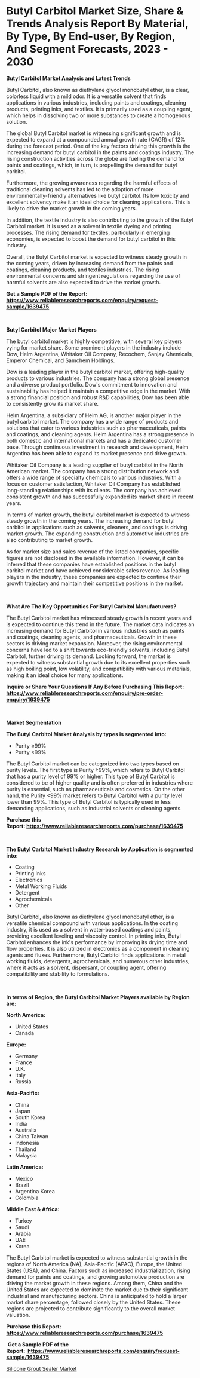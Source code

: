 <p><h1>Butyl Carbitol Market Size, Share & Trends Analysis Report By Material, By Type, By End-user, By Region, And Segment Forecasts, 2023 - 2030</h1></p><p><strong>Butyl Carbitol Market Analysis and Latest Trends</strong></p>
<p><p>Butyl Carbitol, also known as diethylene glycol monobutyl ether, is a clear, colorless liquid with a mild odor. It is a versatile solvent that finds applications in various industries, including paints and coatings, cleaning products, printing inks, and textiles. It is primarily used as a coupling agent, which helps in dissolving two or more substances to create a homogenous solution.</p><p>The global Butyl Carbitol market is witnessing significant growth and is expected to expand at a compounded annual growth rate (CAGR) of 12% during the forecast period. One of the key factors driving this growth is the increasing demand for butyl carbitol in the paints and coatings industry. The rising construction activities across the globe are fueling the demand for paints and coatings, which, in turn, is propelling the demand for butyl carbitol.</p><p>Furthermore, the growing awareness regarding the harmful effects of traditional cleaning solvents has led to the adoption of more environmentally-friendly alternatives like butyl carbitol. Its low toxicity and excellent solvency make it an ideal choice for cleaning applications. This is likely to drive the market growth in the coming years.</p><p>In addition, the textile industry is also contributing to the growth of the Butyl Carbitol market. It is used as a solvent in textile dyeing and printing processes. The rising demand for textiles, particularly in emerging economies, is expected to boost the demand for butyl carbitol in this industry.</p><p>Overall, the Butyl Carbitol market is expected to witness steady growth in the coming years, driven by increasing demand from the paints and coatings, cleaning products, and textiles industries. The rising environmental concerns and stringent regulations regarding the use of harmful solvents are also expected to drive the market growth.</p></p>
<p><strong>Get a Sample PDF of the Report:&nbsp; <a href="https://www.reliableresearchreports.com/enquiry/request-sample/1639475">https://www.reliableresearchreports.com/enquiry/request-sample/1639475</a></strong></p>
<p>&nbsp;</p>
<p><strong>Butyl Carbitol Major Market Players</strong></p>
<p><p>The butyl carbitol market is highly competitive, with several key players vying for market share. Some prominent players in the industry include Dow, Helm Argentina, Whitaker Oil Company, Recochem, Sanjay Chemicals, Emperor Chemical, and Samchem Holdings.</p><p>Dow is a leading player in the butyl carbitol market, offering high-quality products to various industries. The company has a strong global presence and a diverse product portfolio. Dow's commitment to innovation and sustainability has helped it maintain a competitive edge in the market. With a strong financial position and robust R&D capabilities, Dow has been able to consistently grow its market share.</p><p>Helm Argentina, a subsidiary of Helm AG, is another major player in the butyl carbitol market. The company has a wide range of products and solutions that cater to various industries such as pharmaceuticals, paints and coatings, and cleaning agents. Helm Argentina has a strong presence in both domestic and international markets and has a dedicated customer base. Through continuous investment in research and development, Helm Argentina has been able to expand its market presence and drive growth.</p><p>Whitaker Oil Company is a leading supplier of butyl carbitol in the North American market. The company has a strong distribution network and offers a wide range of specialty chemicals to various industries. With a focus on customer satisfaction, Whitaker Oil Company has established long-standing relationships with its clients. The company has achieved consistent growth and has successfully expanded its market share in recent years.</p><p>In terms of market growth, the butyl carbitol market is expected to witness steady growth in the coming years. The increasing demand for butyl carbitol in applications such as solvents, cleaners, and coatings is driving market growth. The expanding construction and automotive industries are also contributing to market growth.</p><p>As for market size and sales revenue of the listed companies, specific figures are not disclosed in the available information. However, it can be inferred that these companies have established positions in the butyl carbitol market and have achieved considerable sales revenue. As leading players in the industry, these companies are expected to continue their growth trajectory and maintain their competitive positions in the market.</p></p>
<p>&nbsp;</p>
<p><strong>What Are The Key Opportunities For Butyl Carbitol Manufacturers?</strong></p>
<p><p>The Butyl Carbitol market has witnessed steady growth in recent years and is expected to continue this trend in the future. The market data indicates an increasing demand for Butyl Carbitol in various industries such as paints and coatings, cleaning agents, and pharmaceuticals. Growth in these sectors is driving market expansion. Moreover, the rising environmental concerns have led to a shift towards eco-friendly solvents, including Butyl Carbitol, further driving its demand. Looking forward, the market is expected to witness substantial growth due to its excellent properties such as high boiling point, low volatility, and compatibility with various materials, making it an ideal choice for many applications.</p></p>
<p><strong>Inquire or Share Your Questions If Any Before Purchasing This Report: <a href="https://www.reliableresearchreports.com/enquiry/pre-order-enquiry/1639475">https://www.reliableresearchreports.com/enquiry/pre-order-enquiry/1639475</a></strong></p>
<p>&nbsp;</p>
<p><strong>Market Segmentation</strong></p>
<p><strong>The Butyl Carbitol Market Analysis by types is segmented into:</strong></p>
<p><ul><li>Purity ≥99%</li><li>Purity <99%</li></ul></p>
<p><p>The Butyl Carbitol market can be categorized into two types based on purity levels. The first type is Purity ≥99%, which refers to Butyl Carbitol that has a purity level of 99% or higher. This type of Butyl Carbitol is considered to be of higher quality and is often preferred in industries where purity is essential, such as pharmaceuticals and cosmetics. On the other hand, the Purity <99% market refers to Butyl Carbitol with a purity level lower than 99%. This type of Butyl Carbitol is typically used in less demanding applications, such as industrial solvents or cleaning agents.</p></p>
<p><strong>Purchase this Report:&nbsp;<a href="https://www.reliableresearchreports.com/purchase/1639475">https://www.reliableresearchreports.com/purchase/1639475</a></strong></p>
<p>&nbsp;</p>
<p><strong>The Butyl Carbitol Market Industry Research by Application is segmented into:</strong></p>
<p><ul><li>Coating</li><li>Printing Inks</li><li>Electronics</li><li>Metal Working Fluids</li><li>Detergent</li><li>Agrochemicals</li><li>Other</li></ul></p>
<p><p>Butyl Carbitol, also known as diethylene glycol monobutyl ether, is a versatile chemical compound with various applications. In the coating industry, it is used as a solvent in water-based coatings and paints, providing excellent leveling and viscosity control. In printing inks, Butyl Carbitol enhances the ink's performance by improving its drying time and flow properties. It is also utilized in electronics as a component in cleaning agents and fluxes. Furthermore, Butyl Carbitol finds applications in metal working fluids, detergents, agrochemicals, and numerous other industries, where it acts as a solvent, dispersant, or coupling agent, offering compatibility and stability to formulations.</p></p>
<p>&nbsp;</p>
<p><strong>In terms of Region, the Butyl Carbitol Market Players available by Region are:</strong></p>
<p>
    <p> <strong> North America: </strong>
        <ul>
            <li>United States</li>
            <li>Canada</li>
        </ul>
        </p> 
    <p> <strong> Europe: </strong>
        <ul>
            <li>Germany</li>
            <li>France</li>
            <li>U.K.</li>
            <li>Italy</li>
            <li>Russia</li>
        </ul>
        </p> 
    <p> <strong> Asia-Pacific: </strong>
        <ul>
            <li>China</li>
            <li>Japan</li>
            <li>South Korea</li>
            <li>India</li>
            <li>Australia</li>
            <li>China Taiwan</li>
            <li>Indonesia</li>
            <li>Thailand</li>
            <li>Malaysia</li>
        </ul>
        </p> 
    <p> <strong> Latin America: </strong>
        <ul>
            <li>Mexico</li>
            <li>Brazil</li>
            <li>Argentina Korea</li>
            <li>Colombia</li>
        </ul>
        </p> 
    <p> <strong> Middle East & Africa: </strong>
        <ul>
            <li>Turkey</li>
            <li>Saudi</li>
            <li>Arabia</li>
            <li>UAE</li>
            <li>Korea</li>
        </ul>
    </p>
    </p>
<p><p>The Butyl Carbitol market is expected to witness substantial growth in the regions of North America (NA), Asia-Pacific (APAC), Europe, the United States (USA), and China. Factors such as increased industrialization, rising demand for paints and coatings, and growing automotive production are driving the market growth in these regions. Among them, China and the United States are expected to dominate the market due to their significant industrial and manufacturing sectors. China is anticipated to hold a larger market share percentage, followed closely by the United States. These regions are projected to contribute significantly to the overall market valuation.</p></p>
<p><strong>Purchase this Report: <a href="https://www.reliableresearchreports.com/purchase/1639475">https://www.reliableresearchreports.com/purchase/1639475</a></strong></p>
<p>&nbsp;<strong>Get a Sample PDF of the Report:&nbsp;&nbsp;<a href="https://www.reliableresearchreports.com/enquiry/request-sample/1639475">https://www.reliableresearchreports.com/enquiry/request-sample/1639475</a></strong></p>
<p><strong></strong></p>
<p><p><a href="https://github.com/CliffMedina6/Market-Research-Report-List-2/blob/main/silicone-grout-sealer-market.md">Silicone Grout Sealer Market</a></p></p>